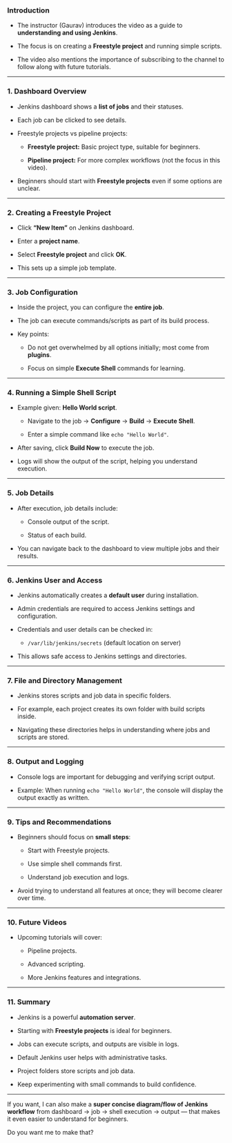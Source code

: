 ### **Introduction**

- The instructor (Gaurav) introduces the video as a guide to **understanding and using Jenkins**.
    
- The focus is on creating a **Freestyle project** and running simple scripts.
    
- The video also mentions the importance of subscribing to the channel to follow along with future tutorials.
    

---

### **1. Dashboard Overview**

- Jenkins dashboard shows a **list of jobs** and their statuses.
    
- Each job can be clicked to see details.
    
- Freestyle projects vs pipeline projects:
    
    - **Freestyle project:** Basic project type, suitable for beginners.
        
    - **Pipeline project:** For more complex workflows (not the focus in this video).
        
- Beginners should start with **Freestyle projects** even if some options are unclear.
    

---

### **2. Creating a Freestyle Project**

- Click **“New Item”** on Jenkins dashboard.
    
- Enter a **project name**.
    
- Select **Freestyle project** and click **OK**.
    
- This sets up a simple job template.
    

---

### **3. Job Configuration**

- Inside the project, you can configure the **entire job**.
    
- The job can execute commands/scripts as part of its build process.
    
- Key points:
    
    - Do not get overwhelmed by all options initially; most come from **plugins**.
        
    - Focus on simple **Execute Shell** commands for learning.
        

---

### **4. Running a Simple Shell Script**

- Example given: **Hello World script**.
    
    - Navigate to the job → **Configure** → **Build** → **Execute Shell**.
        
    - Enter a simple command like `echo "Hello World"`.
        
- After saving, click **Build Now** to execute the job.
    
- Logs will show the output of the script, helping you understand execution.
    

---

### **5. Job Details**

- After execution, job details include:
    
    - Console output of the script.
        
    - Status of each build.
        
- You can navigate back to the dashboard to view multiple jobs and their results.
    

---

### **6. Jenkins User and Access**

- Jenkins automatically creates a **default user** during installation.
    
- Admin credentials are required to access Jenkins settings and configuration.
    
- Credentials and user details can be checked in:
    
    - `/var/lib/jenkins/secrets` (default location on server)
        
- This allows safe access to Jenkins settings and directories.
    

---

### **7. File and Directory Management**

- Jenkins stores scripts and job data in specific folders.
    
- For example, each project creates its own folder with build scripts inside.
    
- Navigating these directories helps in understanding where jobs and scripts are stored.
    

---

### **8. Output and Logging**

- Console logs are important for debugging and verifying script output.
    
- Example: When running `echo "Hello World"`, the console will display the output exactly as written.
    

---

### **9. Tips and Recommendations**

- Beginners should focus on **small steps**:
    
    - Start with Freestyle projects.
        
    - Use simple shell commands first.
        
    - Understand job execution and logs.
        
- Avoid trying to understand all features at once; they will become clearer over time.
    

---

### **10. Future Videos**

- Upcoming tutorials will cover:
    
    - Pipeline projects.
        
    - Advanced scripting.
        
    - More Jenkins features and integrations.
        

---

### **11. Summary**

- Jenkins is a powerful **automation server**.
    
- Starting with **Freestyle projects** is ideal for beginners.
    
- Jobs can execute scripts, and outputs are visible in logs.
    
- Default Jenkins user helps with administrative tasks.
    
- Project folders store scripts and job data.
    
- Keep experimenting with small commands to build confidence.
    

---

If you want, I can also make a **super concise diagram/flow of Jenkins workflow** from dashboard → job → shell execution → output — that makes it even easier to understand for beginners.

Do you want me to make that?